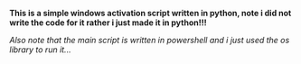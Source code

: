 **This is a simple windows activation script written in python, note i did not write the code for it rather i just made it in python!!!**

*Also note that the main script is written in powershell and i just used the os library to run it...*
